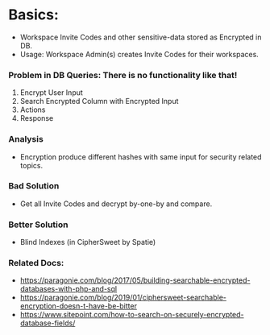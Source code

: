 # Basics:
- Workspace Invite Codes and other sensitive-data stored as Encrypted in DB.
- Usage: Workspace Admin(s) creates Invite Codes for their workspaces.

### Problem in DB Queries: There is no functionality like that!
1. Encrypt User Input
2. Search Encrypted Column with Encrypted Input
3. Actions
4. Response

### Analysis
- Encryption produce different hashes with same input for security related topics.

### Bad Solution
- Get all Invite Codes and decrypt by-one-by and compare.

### Better Solution
- Blind Indexes (in CipherSweet by Spatie)

### Related Docs: 
   - https://paragonie.com/blog/2017/05/building-searchable-encrypted-databases-with-php-and-sql
   - https://paragonie.com/blog/2019/01/ciphersweet-searchable-encryption-doesn-t-have-be-bitter
   - https://www.sitepoint.com/how-to-search-on-securely-encrypted-database-fields/
